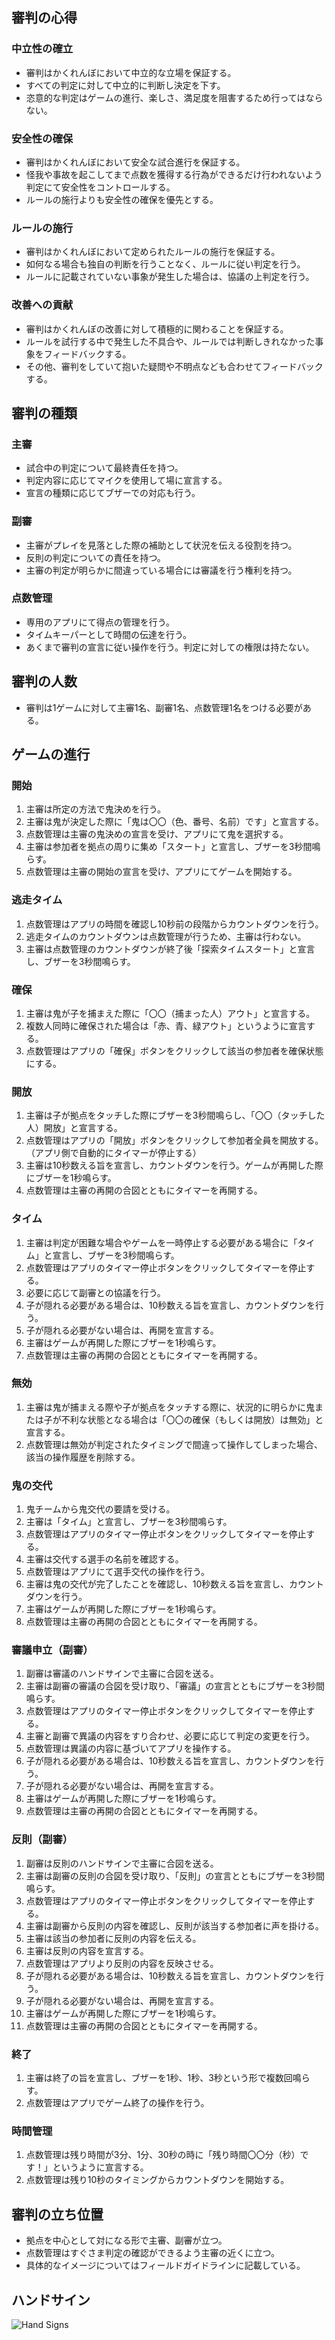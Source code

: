## 審判の心得
### 中立性の確立
- 審判はかくれんぼにおいて中立的な立場を保証する。
- すべての判定に対して中立的に判断し決定を下す。
- 恣意的な判定はゲームの進行、楽しさ、満足度を阻害するため行ってはならない。

### 安全性の確保
- 審判はかくれんぼにおいて安全な試合進行を保証する。
- 怪我や事故を起こしてまで点数を獲得する行為ができるだけ行われないよう判定にて安全性をコントロールする。
- ルールの施行よりも安全性の確保を優先とする。

### ルールの施行
- 審判はかくれんぼにおいて定められたルールの施行を保証する。
- 如何なる場合も独自の判断を行うことなく、ルールに従い判定を行う。
- ルールに記載されていない事象が発生した場合は、協議の上判定を行う。

### 改善への貢献
- 審判はかくれんぼの改善に対して積極的に関わることを保証する。
- ルールを試行する中で発生した不具合や、ルールでは判断しきれなかった事象をフィードバックする。
- その他、審判をしていて抱いた疑問や不明点なども合わせてフィードバックする。

## 審判の種類
### 主審
- 試合中の判定について最終責任を持つ。
- 判定内容に応じてマイクを使用して場に宣言する。
- 宣言の種類に応じてブザーでの対応も行う。

### 副審
- 主審がプレイを見落とした際の補助として状況を伝える役割を持つ。
- 反則の判定についての責任を持つ。
- 主審の判定が明らかに間違っている場合には審議を行う権利を持つ。

### 点数管理
- 専用のアプリにて得点の管理を行う。
- タイムキーパーとして時間の伝達を行う。
- あくまで審判の宣言に従い操作を行う。判定に対しての権限は持たない。

## 審判の人数
- 審判は1ゲームに対して主審1名、副審1名、点数管理1名をつける必要がある。

## ゲームの進行
### 開始
1. 主審は所定の方法で鬼決めを行う。
1. 主審は鬼が決定した際に「鬼は〇〇（色、番号、名前）です」と宣言する。
1. 点数管理は主審の鬼決めの宣言を受け、アプリにて鬼を選択する。
1. 主審は参加者を拠点の周りに集め「スタート」と宣言し、ブザーを3秒間鳴らす。
1. 点数管理は主審の開始の宣言を受け、アプリにてゲームを開始する。

### 逃走タイム
1. 点数管理はアプリの時間を確認し10秒前の段階からカウントダウンを行う。
1. 逃走タイムのカウントダウンは点数管理が行うため、主審は行わない。
1. 主審は点数管理のカウントダウンが終了後「探索タイムスタート」と宣言し、ブザーを3秒間鳴らす。

### 確保
1. 主審は鬼が子を捕まえた際に「〇〇（捕まった人）アウト」と宣言する。
1. 複数人同時に確保された場合は「赤、青、緑アウト」というように宣言する。
1. 点数管理はアプリの「確保」ボタンをクリックして該当の参加者を確保状態にする。

### 開放
1. 主審は子が拠点をタッチした際にブザーを3秒間鳴らし、「〇〇（タッチした人）開放」と宣言する。
1. 点数管理はアプリの「開放」ボタンをクリックして参加者全員を開放する。（アプリ側で自動的にタイマーが停止する）
1. 主審は10秒数える旨を宣言し、カウントダウンを行う。ゲームが再開した際にブザーを1秒鳴らす。
1. 点数管理は主審の再開の合図とともにタイマーを再開する。

### タイム
1. 主審は判定が困難な場合やゲームを一時停止する必要がある場合に「タイム」と宣言し、ブザーを3秒間鳴らす。
1. 点数管理はアプリのタイマー停止ボタンをクリックしてタイマーを停止する。
1. 必要に応じて副審との協議を行う。
1. 子が隠れる必要がある場合は、10秒数える旨を宣言し、カウントダウンを行う。
1. 子が隠れる必要がない場合は、再開を宣言する。
1. 主審はゲームが再開した際にブザーを1秒鳴らす。
1. 点数管理は主審の再開の合図とともにタイマーを再開する。

### 無効
1. 主審は鬼が捕まえる際や子が拠点をタッチする際に、状況的に明らかに鬼または子が不利な状態となる場合は「〇〇の確保（もしくは開放）は無効」と宣言する。
1. 点数管理は無効が判定されたタイミングで間違って操作してしまった場合、該当の操作履歴を削除する。

### 鬼の交代
1. 鬼チームから鬼交代の要請を受ける。
1. 主審は「タイム」と宣言し、ブザーを3秒間鳴らす。
1. 点数管理はアプリのタイマー停止ボタンをクリックしてタイマーを停止する。
1. 主審は交代する選手の名前を確認する。
1. 点数管理はアプリにて選手交代の操作を行う。
1. 主審は鬼の交代が完了したことを確認し、10秒数える旨を宣言し、カウントダウンを行う。
1. 主審はゲームが再開した際にブザーを1秒鳴らす。
1. 点数管理は主審の再開の合図とともにタイマーを再開する。

### 審議申立（副審）
1. 副審は審議のハンドサインで主審に合図を送る。
1. 主審は副審の審議の合図を受け取り、「審議」の宣言とともにブザーを3秒間鳴らす。
1. 点数管理はアプリのタイマー停止ボタンをクリックしてタイマーを停止する。
1. 主審と副審で異議の内容をすり合わせ、必要に応じて判定の変更を行う。
1. 点数管理は異議の内容に基づいてアプリを操作する。
1. 子が隠れる必要がある場合は、10秒数える旨を宣言し、カウントダウンを行う。
1. 子が隠れる必要がない場合は、再開を宣言する。
1. 主審はゲームが再開した際にブザーを1秒鳴らす。
1. 点数管理は主審の再開の合図とともにタイマーを再開する。

### 反則（副審）
1. 副審は反則のハンドサインで主審に合図を送る。
1. 主審は副審の反則の合図を受け取り、「反則」の宣言とともにブザーを3秒間鳴らす。
1. 点数管理はアプリのタイマー停止ボタンをクリックしてタイマーを停止する。
1. 主審は副審から反則の内容を確認し、反則が該当する参加者に声を掛ける。
1. 主審は該当の参加者に反則の内容を伝える。
1. 主審は反則の内容を宣言する。
1. 点数管理はアプリより反則の内容を反映させる。
1. 子が隠れる必要がある場合は、10秒数える旨を宣言し、カウントダウンを行う。
1. 子が隠れる必要がない場合は、再開を宣言する。
1. 主審はゲームが再開した際にブザーを1秒鳴らす。
1. 点数管理は主審の再開の合図とともにタイマーを再開する。

### 終了
1. 主審は終了の旨を宣言し、ブザーを1秒、1秒、3秒という形で複数回鳴らす。
1. 点数管理はアプリでゲーム終了の操作を行う。

### 時間管理
1. 点数管理は残り時間が3分、1分、30秒の時に「残り時間〇〇分（秒）です！」というように宣言する。
1. 点数管理は残り10秒のタイミングからカウントダウンを開始する。

## 審判の立ち位置
- 拠点を中心として対になる形で主審、副審が立つ。
- 点数管理はすぐさま判定の確認ができるよう主審の近くに立つ。
- 具体的なイメージについてはフィールドガイドラインに記載している。

## ハンドサイン
![Hand Signs](assets/images/hand_signs.png)
